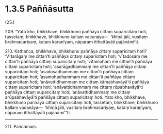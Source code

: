 

# 1.3.5 Paññāsutta




(25.)

209\. “Yato kho, bhikkhave, bhikkhuno paññāya cittaṃ suparicitaṃ hoti, tassetaṃ, bhikkhave, bhikkhuno kallaṃ vacanāya—  ‘khīṇā jāti, vusitaṃ brahmacariyaṃ, kataṃ karaṇīyaṃ, nāparaṃ itthattāyāti pajānāmī’ti.

210\. Kathañca, bhikkhave, bhikkhuno paññāya cittaṃ suparicitaṃ hoti? ‘Vītarāgaṃ me cittan’ti paññāya cittaṃ suparicitaṃ hoti; ‘vītadosaṃ me cittan’ti paññāya cittaṃ suparicitaṃ hoti; ‘vītamohaṃ me cittan’ti paññāya cittaṃ suparicitaṃ hoti; ‘asarāgadhammaṃ me cittan’ti paññāya cittaṃ suparicitaṃ hoti; ‘asadosadhammaṃ me cittan’ti paññāya cittaṃ suparicitaṃ hoti; ‘asamohadhammaṃ me cittan’ti paññāya cittaṃ suparicitaṃ hoti; ‘anāvattidhammaṃ me cittaṃ kāmabhavāyā’ti paññāya cittaṃ suparicitaṃ hoti; ‘anāvattidhammaṃ me cittaṃ rūpabhavāyā’ti paññāya cittaṃ suparicitaṃ hoti; ‘anāvattidhammaṃ me cittaṃ arūpabhavāyā’ti paññāya cittaṃ suparicitaṃ hoti. Yato kho, bhikkhave, bhikkhuno paññāya cittaṃ suparicitaṃ hoti, tassetaṃ, bhikkhave, bhikkhuno kallaṃ vacanāya—  ‘khīṇā jāti, vusitaṃ brahmacariyaṃ, kataṃ karaṇīyaṃ, nāparaṃ itthattāyāti pajānāmī’”ti.

---

211\. Pañcamaṃ.






